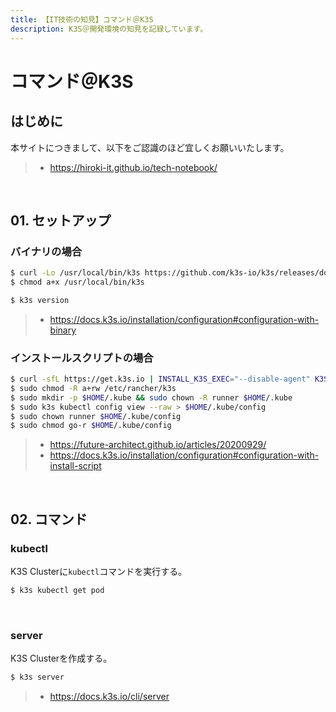 ```yaml
---
title: 【IT技術の知見】コマンド＠K3S
description: K3S＠開発環境の知見を記録しています。
---
```


# コマンド＠K3S

## はじめに

本サイトにつきまして、以下をご認識のほど宜しくお願いいたします。

> - https://hiroki-it.github.io/tech-notebook/

<br>

## 01. セットアップ

### バイナリの場合

```bash
$ curl -Lo /usr/local/bin/k3s https://github.com/k3s-io/k3s/releases/download/v1.28.0+k3s1/k3s
$ chmod a+x /usr/local/bin/k3s

$ k3s version
```

> - https://docs.k3s.io/installation/configuration#configuration-with-binary

### インストールスクリプトの場合

```bash
$ curl -sfL https://get.k3s.io | INSTALL_K3S_EXEC="--disable-agent" K3S_KUBECONFIG_MODE="644" sh -
$ sudo chmod -R a+rw /etc/rancher/k3s
$ sudo mkdir -p $HOME/.kube && sudo chown -R runner $HOME/.kube
$ sudo k3s kubectl config view --raw > $HOME/.kube/config
$ sudo chown runner $HOME/.kube/config
$ sudo chmod go-r $HOME/.kube/config
```

> - https://future-architect.github.io/articles/20200929/
> - https://docs.k3s.io/installation/configuration#configuration-with-install-script

<br>

## 02. コマンド

### kubectl

K3S Clusterに`kubectl`コマンドを実行する。

```bash
$ k3s kubectl get pod
```

<br>

### server

K3S Clusterを作成する。

```bash
$ k3s server
```

> - https://docs.k3s.io/cli/server

<br>
